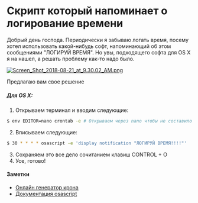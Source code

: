 # Скрипт который напоминает о логирование времени
Добрый день господа. Периодически я забываю логать время, посему хотел использовать какой-нибудь софт, напоминающий об этом сообщениями "ЛОГИРУЙ ВРЕМЯ". Но увы, подходящего софта для OS X я на нашел, а решать проблему как-то надо было.

[![Screen_Shot_2018-08-21_at_9.30.02_AM.png](https://s8.postimg.cc/eifiyez7p/Screen_Shot_2018-08-21_at_9.30.02_AM.png)](https://postimg.cc/image/k6ltpb3k1/)

Предлагаю вам свое решение

##### Для OS X:
1. Открываем терминал и вводим следующие:
```sh
$ env EDITOR=nano crontab -e # Открываем через nano чтобы не составило проблем выходить из vim'а.
```
2. Вписываем следующие:
```sh
$ 30 * * * * osascript -e 'display notification "ЛОГИРУЙ ВРЕМЯ!!!!"'
```
3. Сохраняем это все дело сочитанием клавиш CONTROL + O
4. Усе, готово!

#### Заметки
* [Онлайн генератор крона](https://s8.postimg.cc/eifiyez7p/Screen_Shot_2018-08-21_at_9.30.02_AM.png)
* [Документация osascript](https://ss64.com/osx/osascript.html)

